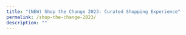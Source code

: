 ```yaml
---
title: "(NEW) Shop the Change 2023: Curated Shopping Experience"
permalink: /shop-the-change-2023/
description: ""
---
```

<!--
![](/images/Challenges%20&amp;%20Deals/sfc_shopthechange.jpg)

**Shop the Change with Design Orchard this Sustainability Season with a unique, curated collection of sustainable and eco-conscious products made by local brands.**

**Date:** 3 July – 10 August, 10:30 am – 9:30 pm <br>
**Admission:** Free <br>
**Venue:** Design Orchard <br>
**Organiser:** Singapore Fashion Council

Shop the Change with Design Orchard this Sustainability Season with a curated collection of sustainable and eco-conscious products made by local brands. A unique and curated shopping experience awaits tourists and locals alike with a showcase of local fashion industry's efforts towards sustainable fashion.&nbsp;

Shop the Change will be available from 3 July to 10 August.

<a href="https://www.gardensbythebay.com.sg/en/things-to-do/calendar-of-events/nature-sustainability-tours.html" target="_blank" class="btn-link">
	<img src="/images/more-info-btn.png">
</a>


<style>
	.btn-link {
		display: inline-block;
	}
	a.btn-link[target="_blank"]:after {
	display: none;
}
	.btn-link > img {
		width: 100%;
	}
</style>-->